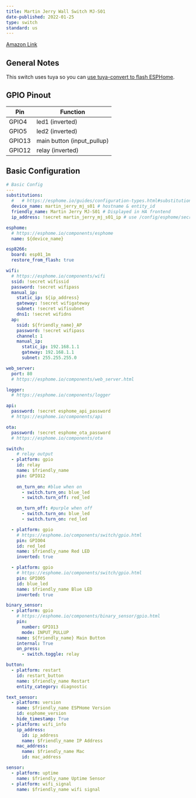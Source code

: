 ```yaml
---
title: Martin Jerry Wall Switch MJ-S01
date-published: 2022-01-25
type: switch
standard: us
---
```


[Amazon Link](https://amzn.to/3u246xg)

## General Notes

This switch uses tuya so you can [use tuya-convert to flash ESPHome](/guides/tuya-convert/).

## GPIO Pinout

| Pin    | Function                             |
| ------ | ------------------------------------ |
| GPIO4  | led1 (inverted)                      |
| GPIO5  | led2 (inverted)                      |
| GPIO13 | main button (input_pullup)           |
| GPIO12 | relay (inverted)                     |

## Basic Configuration

```yaml
# Basic Config
---
substitutions:
  #   # https://esphome.io/guides/configuration-types.html#substitutions
  device_name: martin_jerry_mj_s01 # hostname & entity_id
  friendly_name: Martin Jerry MJ-S01 # Displayed in HA frontend
  ip_address: !secret martin_jerry_mj_s01_ip # use /config/esphome/secrets.yaml

esphome:
  # https://esphome.io/components/esphome
  name: ${device_name}

esp8266:
  board: esp01_1m
  restore_from_flash: true

wifi:
  # https://esphome.io/components/wifi
  ssid: !secret wifissid
  password: !secret wifipass
  manual_ip:
    static_ip: ${ip_address}
    gateway: !secret wifigateway
    subnet: !secret wifisubnet
    dns1: !secret wifidns
  ap:
    ssid: ${friendly_name}_AP
    password: !secret wifipass
    channel: 1
    manual_ip:
      static_ip: 192.168.1.1
      gateway: 192.168.1.1
      subnet: 255.255.255.0

web_server:
  port: 80
  # https://esphome.io/components/web_server.html

logger:
  # https://esphome.io/components/logger

api:
  password: !secret esphome_api_password
  # https://esphome.io/components/api

ota:
  password: !secret esphome_ota_password
  # https://esphome.io/components/ota

switch:
    # relay output
  - platform: gpio
    id: relay
    name: $friendly_name
    pin: GPIO12
    
    on_turn_on: #blue when on
      - switch.turn_on: blue_led
      - switch.turn_off: red_led

    on_turn_off: #purple when off
      - switch.turn_on: blue_led
      - switch.turn_on: red_led

  - platform: gpio
    # https://esphome.io/components/switch/gpio.html
    pin: GPIO04
    id: red_led
    name: $friendly_name Red LED
    inverted: true

  - platform: gpio
    # https://esphome.io/components/switch/gpio.html
    pin: GPIO05
    id: blue_led
    name: $friendly_name Blue LED
    inverted: true

binary_sensor:
  - platform: gpio
    # https://esphome.io/components/binary_sensor/gpio.html
    pin:
      number: GPIO13
      mode: INPUT_PULLUP
    name: ${friendly_name} Main Button
    internal: True
    on_press:
      - switch.toggle: relay

button:
  - platform: restart
    id: restart_button
    name: $friendly_name Restart
    entity_category: diagnostic

text_sensor:
  - platform: version
    name: $friendly_name ESPHome Version
    id: esphome_version
    hide_timestamp: True
  - platform: wifi_info
    ip_address:
      id: ip_address
      name: $friendly_name IP Address
    mac_address:
      name: $friendly_name Mac
      id: mac_address

sensor:
  - platform: uptime
    name: $friendly_name Uptime Sensor
  - platform: wifi_signal
    name: $friendly_name wifi signal
```

